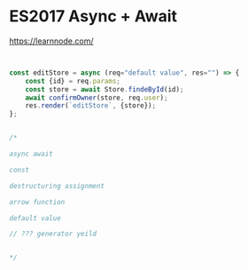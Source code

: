 # ES2017 Async + Await 


https://learnnode.com/



```js


const editStore = async (req="default value", res="") => {
    const {id} = req.params;
    const store = await Store.findeById(id);
    await confirmOwner(store, req.user);
    res.render(`editStore`, {store});
};


/*

async await

const

destructuring assignment

arrow function

default value

// ??? generator yeild 


*/

```









